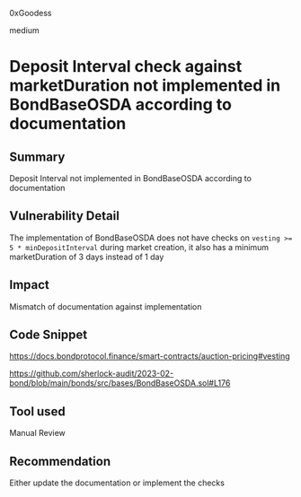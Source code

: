 0xGoodess

medium

# Deposit Interval check against marketDuration not implemented in BondBaseOSDA according to documentation

## Summary
Deposit Interval not implemented in BondBaseOSDA according to documentation

## Vulnerability Detail
The implementation of BondBaseOSDA does not have checks on `vesting >= 5 * minDepositInterval` during market creation, it also has a minimum marketDuration of 3 days instead of 1 day  

## Impact
Mismatch of documentation against implementation

## Code Snippet

https://docs.bondprotocol.finance/smart-contracts/auction-pricing#vesting

https://github.com/sherlock-audit/2023-02-bond/blob/main/bonds/src/bases/BondBaseOSDA.sol#L176

## Tool used

Manual Review

## Recommendation
Either update the documentation or implement the checks